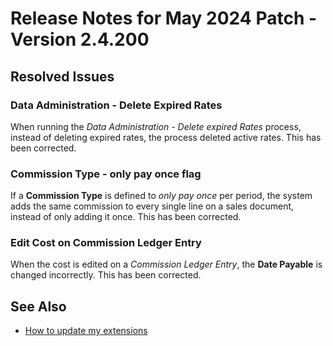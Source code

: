 # Release Notes for May 2024 Patch - Version 2.4.200

## Resolved Issues

### Data Administration - Delete Expired Rates

When running the *Data Administration - Delete expired Rates* process, instead of deleting expired rates, the process deleted active rates. This has been corrected.

### Commission Type - only pay once flag

If a **Commission Type** is defined to *only pay once* per period, the system adds the same commission to every single line on a sales document, instead of only adding it once. This has been corrected.

### Edit Cost on Commission Ledger Entry

When the cost is edited on a *Commission Ledger Entry*, the **Date Payable** is changed incorrectly. This has been corrected.

## See Also

- [How to update my extensions](../faq-index.md#i-want-to-update-my-version-of-nav-x-commission-management)
